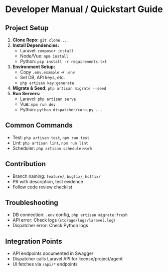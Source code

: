 # Developer Manual / Quickstart Guide

## Project Setup
1. **Clone Repo:**
   `git clone ...`
2. **Install Dependencies:**
   - Laravel: `composer install`
   - Node/Vue: `npm install`
   - Python: `pip install -r requirements.txt`
3. **Environment Setup:**
   - Copy `.env.example` → `.env`
   - Set DB, API keys, etc.
   - `php artisan key:generate`
4. **Migrate & Seed:**
   `php artisan migrate --seed`
5. **Run Servers:**
   - Laravel: `php artisan serve`
   - Vue: `npm run dev`
   - Python: `python dispatcher/core.py ...`

## Common Commands
- Test: `php artisan test`, `npm run test`
- Lint: `php artisan lint`, `npm run lint`
- Scheduler: `php artisan schedule:work`

## Contribution
- Branch naming: `feature/`, `bugfix/`, `hotfix/`
- PR with description, test evidence
- Follow code review checklist

## Troubleshooting
- DB connection: `.env` config, `php artisan migrate:fresh`
- API error: Check logs (`storage/logs/laravel.log`)
- Dispatcher error: Check Python logs

## Integration Points
- API endpoints documented in Swagger
- Dispatcher calls Laravel API for license/project/agent
- UI fetches via `/api/*` endpoints 